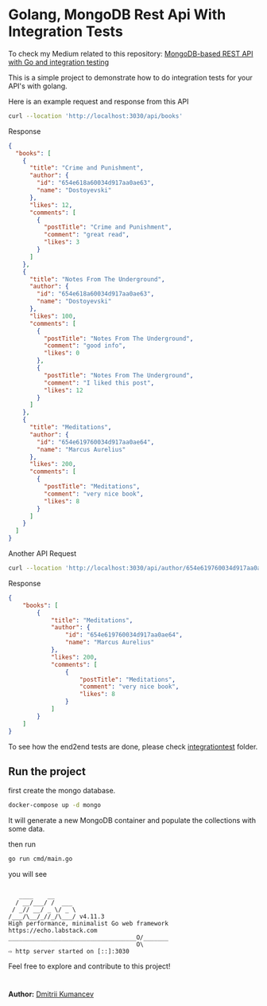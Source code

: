 # Golang, MongoDB Rest Api With Integration Tests

To check my Medium related to this repository: [MongoDB-based REST API with Go and integration testing
]()

This is a simple project to demonstrate how to do integration tests
for your API's with golang.

Here is an example request and response from this API


```bash
curl --location 'http://localhost:3030/api/books'
```

Response

```json
{
  "books": [
    {
      "title": "Crime and Punishment",
      "author": {
        "id": "654e618a60034d917aa0ae63",
        "name": "Dostoyevski"
      },
      "likes": 12,
      "comments": [
        {
          "postTitle": "Crime and Punishment",
          "comment": "great read",
          "likes": 3
        }
      ]
    },
    {
      "title": "Notes From The Underground",
      "author": {
        "id": "654e618a60034d917aa0ae63",
        "name": "Dostoyevski"
      },
      "likes": 100,
      "comments": [
        {
          "postTitle": "Notes From The Underground",
          "comment": "good info",
          "likes": 0
        },
        {
          "postTitle": "Notes From The Underground",
          "comment": "I liked this post",
          "likes": 12
        }
      ]
    },
    {
      "title": "Meditations",
      "author": {
        "id": "654e619760034d917aa0ae64",
        "name": "Marcus Aurelius"
      },
      "likes": 200,
      "comments": [
        {
          "postTitle": "Meditations",
          "comment": "very nice book",
          "likes": 8
        }
      ]
    }
  ]
}
```

Another API Request

```bash
curl --location 'http://localhost:3030/api/author/654e619760034d917aa0ae64/books'
```

Response

```json
{
    "books": [
        {
            "title": "Meditations",
            "author": {
                "id": "654e619760034d917aa0ae64",
                "name": "Marcus Aurelius"
            },
            "likes": 200,
            "comments": [
                {
                    "postTitle": "Meditations",
                    "comment": "very nice book",
                    "likes": 8
                }
            ]
        }
    ]
}
```

To see how the end2end tests are done, please check [integrationtest](internal/controllers/integration_test) folder.

## Run the project

first create the mongo database.

```bash
docker-compose up -d mongo
```

It will generate a new MongoDB container and populate the collections with some data.

then run

```bash
go run cmd/main.go
```

you will see

```

   ____    __
  / __/___/ /  ___
 / _// __/ _ \/ _ \
/___/\__/_//_/\___/ v4.11.3
High performance, minimalist Go web framework
https://echo.labstack.com
____________________________________O/_______
                                    O\
⇨ http server started on [::]:3030
```


Feel free to explore and contribute to this project!

#
**Author:** [Dmitrii Kumancev](https://github.com/DmitriiKumancev)